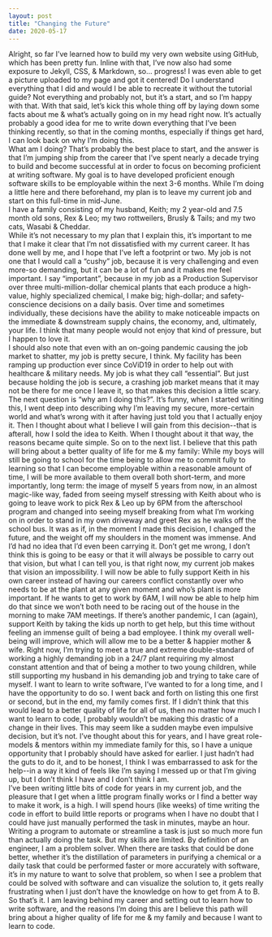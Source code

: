 ```yaml
---
layout: post
title: "Changing the Future"
date: 2020-05-17
---
```

Alright, so far I’ve learned how to build my very own website using GitHub, which has been pretty fun.  Inline with that, I’ve now also had some exposure to Jekyll, CSS, & Markdown, so... progress!  I was even able to get a picture uploaded to my page and got it centered!  Do I understand everything that I did and would I be able to recreate it without the tutorial guide?  Not everything and probably not, but it’s a start, and so I’m happy with that.
With that said, let’s kick this whole thing off by laying down some facts about me & what’s actually going on in my head right now.  It’s actually probably a good idea for me to write down everything that I’ve been thinking recently, so that in the coming months, especially if things get hard, I can look back on why I’m doing this.  
What am I doing?  That’s probably the best place to start, and the answer is that I’m jumping ship from the career that I’ve spent nearly a decade trying to build and become successful at in order to focus on becoming proficient at writing software.  My goal is to have developed proficient enough software skills to be employable within the next 3-6 months.  While I’m doing a little here and there beforehand, my plan is to leave my current job and start on this full-time in mid-June.  
I have a family consisting of my husband, Keith; my 2 year-old and 7.5 month old sons, Rex & Leo; my two rottweilers, Brusly & Tails; and my two cats, Wasabi & Cheddar.  
While it’s not necessary to my plan that I explain this, it’s important to me that I make it clear that I’m not dissatisfied with my current career.  It has done well by me, and I hope that I’ve left a footprint or two. My job is not one that I would call a “cushy” job, because it is very challenging and even more-so demanding, but it can be a lot of fun and it makes me feel important.  I say “important”, because in my job as a Production Supervisor over three multi-million-dollar chemical plants that each produce a high-value, highly specialized chemical, I make big; high-dollar; and safety-conscience decisions on a daily basis.  Over time and sometimes individually, these decisions have the ability to make noticeable impacts on the immediate & downstream supply chains, the economy, and, ultimately, your life.  I think that many people would not enjoy that kind of pressure, but I happen to love it.  
I should also note that even with an on-going pandemic causing the job market to shatter,  my job is pretty secure, I think.  My facility has been ramping up production ever since CoViD19 in order to help out with healthcare & military needs.  My job is what they call “essential”.  But just because holding the job is secure, a crashing job market means that it may not be there for me once I leave it, so that makes  this decision a little scary.
The next question is “why am I doing this?”.  It’s funny, when I started writing this, I went deep into describing why I’m leaving my secure, more-certain world and what’s wrong with it after having just told you that I actually enjoy it.  Then I thought about what I believe I will gain from this decision--that is afterall, how I sold the idea to Keith.  When I thought about it that way, the reasons became quite simple.  So on to the next list.
I believe that this path will bring about a better quality of life for me & my family:
While my boys will still be going to school for the time being to allow me to commit fully to learning so that I can become employable within a reasonable amount of time, I will be more available to them overall both short-term, and more importantly, long term: the image of myself 5 years from now, in an almost magic-like way, faded from seeing myself stressing with Keith about who is going to leave work to pick Rex & Leo up by 6PM from the afterschool program and changed into seeing myself breaking from what I’m working on in order to stand in my own driveway and greet Rex as he walks off the school bus.  It was as if, in the moment I made this decision, I changed the future, and the weight off my shoulders in the moment was immense.  And I’d had no idea that I’d even been carrying it.  Don’t get me wrong, I don’t think this is going to be easy or that it will always be possible to carry out that vision, but what I can tell you, is that right now, my current job makes that vision an impossibility.
I will now be able to fully support Keith in his own career instead of having our careers conflict constantly over who needs to be at the plant at any given moment and who’s plant is more important.  If he wants to get to work by 6AM, I will now be able to help him do that since we won’t both need to be racing out of the house in the morning to make 7AM meetings.  If there’s another pandemic, I can (again), support Keith by taking the kids up north to get help, but this time without feeling an immense guilt of being a bad employee.
I think my overall well-being will improve, which will allow me to be a better & happier mother & wife.  Right now, I’m trying to meet a true and extreme double-standard of working a highly demanding job in a 24/7 plant requiring my almost constant attention and that of being a mother to two young children, while still supporting my husband in his demanding job and trying to take care of myself. 
I want to learn to write software, I’ve wanted to for a long time, and I have the opportunity to do so.
I went back and forth on listing this one first or second, but in the end, my family comes first.  If I didn’t think that this would lead to a better quality of life for all of us, then no matter how much I want to learn to code, I probably wouldn’t be making this drastic of a change in their lives.
This may seem like a sudden maybe even impulsive decision, but it’s not.  I’ve thought about this for years, and I have great role-models & mentors within my immediate family for this, so I have a unique opportunity that I probably should have asked for earlier.  I just hadn’t had the guts to do it, and to be honest, I think I was embarrassed to ask for the help--in a way it kind of feels like I’m saying I messed up or that I’m giving up, but I don’t think I have and I don’t think I am.  
I’ve been writing little bits of code for years in my current job, and the pleasure that I get when a little program finally works or I find a better way to make it work, is a high.  I will spend hours (like weeks) of time writing the code in effort to build little reports or programs when I have no doubt that I could have just manually performed the task in minutes, maybe an hour.  Writing a program to automate or streamline a task is just so much more fun than actually doing the task. 
But my skills are limited.  By definition of an engineer, I am a problem solver.  When there are tasks that could be done better, whether it’s the distillation of parameters in purifying a chemical or a daily task that could be performed faster or more accurately with software, it’s in my nature to want to solve that problem, so when I see a problem that could be solved with software and can visualize the solution to, it gets really frustrating when I just don’t have the knowledge on how to get from A to B.
So that’s it.  I am leaving behind my career and setting out to learn how to write software, and the reasons I’m doing this are I believe this path will bring about a higher quality of life for me & my family and because I want to learn to code.
